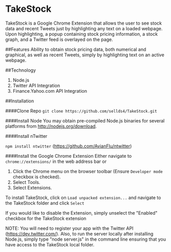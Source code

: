 TakeStock
=========
TakeStock is a Google Chrome Extension that allows the user to see stock data and recent Tweets just by highlighting any text on a loaded webpage.  Upon highlighting, a popup containing stock pricing information, a stock graph, and a Twitter feed is overlayed on the page.

##Features
Ability to obtain stock pricing data, both numerical and graphical, as well as recent Tweets, simply by highlighting text on an active webpage.

##Technology
1.  Node.js
2.  Twitter API Integration
3.  Finance.Yahoo.com API Integration

##Installation

####Clone Repo
`git clone https://github.com/sellds4/TakeStock.git`

####Install Node
You may obtain pre-compiled Node.js binaries for several platforms from http://nodejs.org/download.

####Install nTwitter

`npm install ntwitter` (https://github.com/AvianFlu/ntwitter)

####Install the Google Chrome Extension
Either navigate to `chrome://extensions/` in the web address bar or 
1) Click the Chrome menu  on the browser toolbar (Ensure `Developer mode` checkbox is checked).
2) Select Tools.
3) Select Extensions.
 
To install TakeStock, click on `Load unpacked extension...` and navigate to the TakeStock folder and click `Select`

If you would like to disable the Extension, simply unselect the "Enabled" checkbox for the TakeStock extension 

NOTE:  You will need to register your app with the Twitter API (https://dev.twitter.com/).  Also, to run the server locally after installing Node.js, simply type "node server.js" in the command line ensuring that you have access to the TakeStock local folder.
